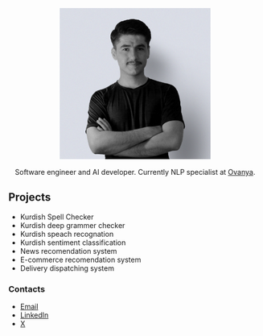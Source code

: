 <p align="center">
<img src="./hamza.jpg" alt="Hamza X" style="height: 300px; width:300px;"/>
</p>

<p align="center">
Software engineer and AI developer. Currently NLP specialist at <a href="https://ovanya.com/">Ovanya</a>.
</p>

## Projects

- Kurdish Spell Checker
- Kurdish deep grammer checker
- Kurdish speach recognation
- Kurdish sentiment classification
- News recomendation system
- E-commerce recomendation system
- Delivery dispatching system

### Contacts

- [Email](mailto:abdulbasit@outloo.com)
- [LinkedIn](https://www.linkedin.com/in/abdulbasit-zahir/)
- [X](https://twitter.com/Hamza_X98)


